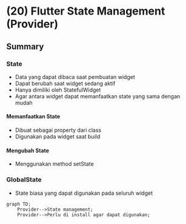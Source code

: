 # (20) Flutter State Management (Provider)

## Summary

### State
- Data yang dapat dibaca saat pembuatan widget
- Dapat berubah saat widget sedang aktif
- Hanya dimiliki oleh StatefulWidget
- Agar antara widget dapat memanfaatkan state yang sama dengan mudah

#### Memanfaatkan State
- Dibuat sebagai property dari class
- Digunakan pada widget saat build

#### Mengubah State
- Menggunakan method setState

### GlobalState
- State biasa yang dapat digunakan pada seluruh widget
```mermaid
graph TD;
    Provider-->State management;
    Provider-->Perlu di install agar dapat digunakan;
```